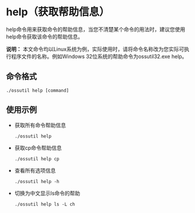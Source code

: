 # help（获取帮助信息）

help命令用来获取命令的帮助信息，当您不清楚某个命令的用法时，建议您使用help命令获取该命令的帮助信息。

**说明：** 本文命令均以Linux系统为例，实际使用时，请将命令名称改为您实际可执行程序文件的名称。例如Windows 32位系统的帮助命令为ossutil32.exe help。

## 命令格式

```
./ossutil help [command]
```

## 使用示例

-   获取所有命令帮助信息

    ```
    ./ossutil help
    ```

-   获取cp命令帮助信息

    ```
    ./ossutil help cp
    ```

-   查看所有选项信息

    ```
    ./ossutil help -h
    ```

-   切换为中文显示ls命令的帮助

    ```
    ./ossutil help ls -L ch
    ```


